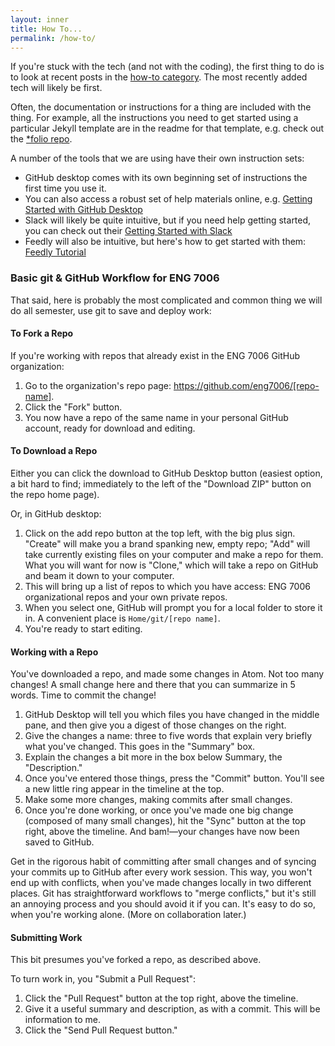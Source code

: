 ```yaml
---
layout: inner
title: How To...
permalink: /how-to/
---
```

If you're stuck with the tech (and not with the coding), the first thing to do is to look at recent posts in the [how-to category](/blog/categories/#how-to). The most recently added tech will likely be first.

Often, the documentation or instructions for a thing are included with the thing. For example, all the instructions you need to get started using a particular Jekyll template are in the readme for that template, e.g. check out the [\*folio repo](https://github.com/eng7006/jekyll-folio).

A number of the tools that we are using have their own instruction sets:
* GitHub desktop comes with its own beginning set of instructions the first time you use it.
* You can also access a robust set of help materials online, e.g. [Getting Started with GitHub Desktop](https://help.github.com/desktop/guides/getting-started/)
* Slack will likely be quite intuitive, but if you need help getting started, you can check out their [Getting Started with Slack](https://eng7006.slack.com/getting-started)
* Feedly will also be intuitive, but here's how to get started with them: [Feedly Tutorial](http://blog.feedly.com/feedly-visual-tutorial/)

### Basic git & GitHub Workflow for ENG 7006
That said, here is probably the most complicated and common thing we will do all semester, use git to save and deploy work:

#### To Fork a Repo
If you're working with repos that already exist in the ENG 7006 GitHub organization:
1. Go to the organization's repo page: https://github.com/eng7006/[repo-name].
2. Click the "Fork" button.
3. You now have a repo of the same name in your personal GitHub account, ready for download and editing.

#### To Download a Repo
Either you can click the download to GitHub Desktop button (easiest option, a bit hard to find; immediately to the left of the "Download ZIP" button on the repo home page).

Or, in GitHub desktop:
1. Click on the add repo button at the top left, with the big plus sign. "Create" will make you a brand spanking new, empty repo; "Add" will take currently existing files on your computer and make a repo for them. What you will want for now is "Clone," which will take a repo on GitHub and beam it down to your computer.
2. This will bring up a list of repos to which you have access: ENG 7006 organizational repos and your own private repos.
3. When you select one, GitHub will prompt you for a local folder to store it in. A convenient place is ```Home/git/[repo name]```.
4. You're ready to start editing.

#### Working with a Repo
You've downloaded a repo, and made some changes in Atom. Not too many changes! A small change here and there that you can summarize in 5 words. Time to commit the change!
1. GitHub Desktop will tell you which files you have changed in the middle pane, and then give you a digest of those changes on the right.
2. Give the changes a name: three to five words that explain very briefly what you've changed. This goes in the "Summary" box.
3. Explain the changes a bit more in the box below Summary, the "Description."
4. Once you've entered those things, press the "Commit" button. You'll see a new little ring appear in the timeline at the top.
5. Make some more changes, making commits after small changes.
6. Once you're done working, or once you've made one big change (composed of many small changes), hit the "Sync" button at the top right, above the timeline. And bam!—your changes have now been saved to GitHub.

Get in the rigorous habit of committing after small changes and of syncing your commits up to GitHub after every work session. This way, you won't end up with conflicts, when you've made changes locally in two different places. Git has straightforward workflows to "merge conflicts," but it's still an annoying process and you should avoid it if you can. It's easy to do so, when you're working alone. (More on collaboration later.)

#### Submitting Work
This bit presumes you've forked a repo, as described above.

To turn work in, you "Submit a Pull Request":
1. Click the "Pull Request" button at the top right, above the timeline.
2. Give it a useful summary and description, as with a commit. This will be information to me.
3. Click the "Send Pull Request button."
